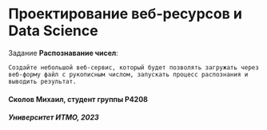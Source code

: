 # Проектирование веб-ресурсов и Data Science

Задание **Распознавание чисел**:
```
Cоздайте небольшой веб-сервис, который будет позволять загружать через веб-форму файл с рукописным числом, запускать процесс распознания и выводить результат.
```

#### Сколов Михаил, студент группы P4208
##### Университет ИТМО, 2023